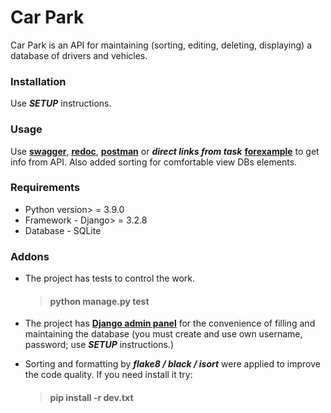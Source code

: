 # Car Park

Car Park is an API for maintaining (sorting, editing, deleting, displaying)
a database of drivers and vehicles.

### Installation

Use ***SETUP*** instructions.


### Usage

Use **[swagger](http://127.0.0.1:8000/swagger/)**, 
**[redoc](http://127.0.0.1:8000/redoc/)**,
**[postman](https://www.postman.com/)**
or ***direct links from task***
**[forexample](http://127.0.0.1:8000/drivers/driver/)**
to get info from API.
Also added sorting for comfortable view DBs elements.


### Requirements
+ Python version> = 3.9.0
+ Framework - Django> = 3.2.8
+ Database - SQLite

### Addons
+ The project has tests to control the work.
  
    >#### python manage.py test

+ The project has **[Django admin panel](http://127.0.0.1:8000/admin/)**
  for the convenience of filling and maintaining the database
  (you must create and use own username, password; use ***SETUP*** instructions.)


+ Sorting and formatting by ***flake8 / black / isort*** 
  were applied to improve the code quality. If you need install it try:
  
    >#### pip install -r dev.txt
